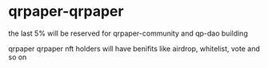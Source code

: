 # qrpaper-qrpaper

the last 5% will be reserved for qrpaper-community and qp-dao building

qrpaper qrpaper nft holders will have benifits like airdrop, whitelist, vote and so on
